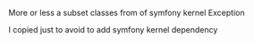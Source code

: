 More or less a subset classes from of symfony kernel Exception

I copied just to avoid to add symfony kernel dependency
